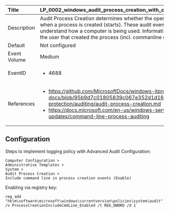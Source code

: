 | Title          | LP_0002_windows_audit_process_creation_with_commandline       |
|:---------------|:------------------|
| Description    | Audit Process Creation determines whether the operating  system generates audit events when a process is created (starts).  These audit events can help you track user activity and understand  how a computer is being used. Information includes the name of the  program or the user that created the process (incl. commanline of new process). |
| Default        | Not configured     |
| Event Volume   | Medium     |
| EventID        | <ul><li>4688</li></ul> |
| References     | <ul><li>https://github.com/MicrosoftDocs/windows-itpro-docs/blob/95b9d7c01805839c067e352d1d16702604b15f11/windows/security/threat-protection/auditing/audit-process-creation.md</li><li>https://docs.microsoft.com/en-us/windows-server/identity/ad-ds/manage/component-updates/command-line-process-auditing</li></ul> |



## Configuration

Steps to implement logging policy with Advanced Audit Configuration:
```
Computer Configuration > 
Administrative Templates > 
System > 
Audit Process Creation >
Include command line in process creation events (Enable)
```
Enabling via registry key:
```
reg add "hklm\software\microsoft\windows\currentversion\policies\system\audit" /v ProcessCreationIncludeCmdLine_Enabled /t REG_DWORD /d 1
```


